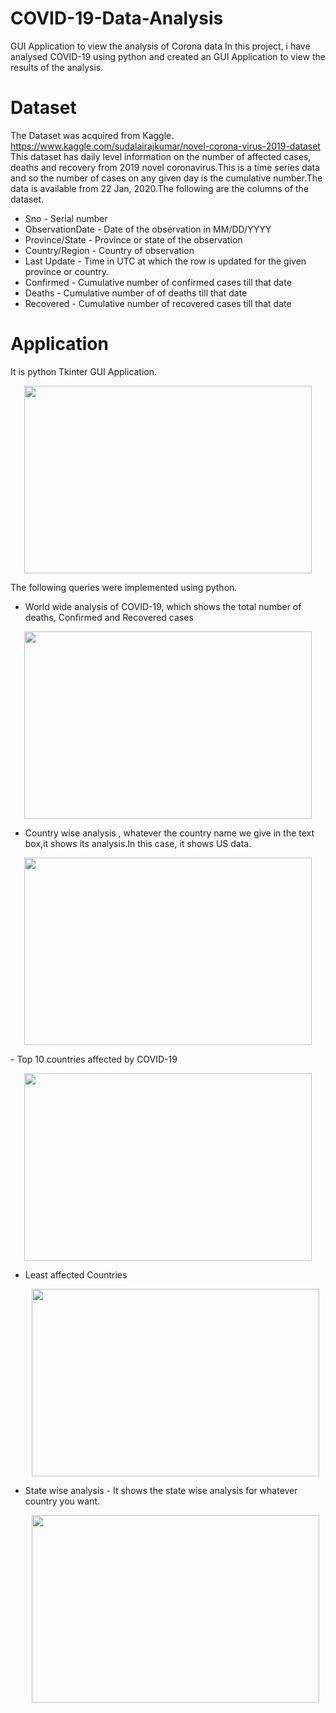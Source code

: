 # COVID-19-Data-Analysis
GUI Application to view the analysis of Corona data
In this project, i have analysed COVID-19 using python and created an GUI Application to view the results of the analysis.
# Dataset
The Dataset was acquired from Kaggle.
https://www.kaggle.com/sudalairajkumar/novel-corona-virus-2019-dataset
This dataset has daily level information on the number of affected cases, deaths and recovery from 2019 novel coronavirus.This is a time series data and so the number of cases on any given day is the cumulative number.The data is available from 22 Jan, 2020.The following are the columns of the dataset.
- Sno - Serial number
- ObservationDate - Date of the observation in MM/DD/YYYY
- Province/State - Province or state of the observation
- Country/Region - Country of observation
- Last Update - Time in UTC at which the row is updated for the given province or country.
- Confirmed - Cumulative number of confirmed cases till that date
- Deaths - Cumulative number of of deaths till that date
- Recovered - Cumulative number of recovered cases till that date
# Application
   It is python Tkinter GUI Application.
<p align="center">
  <img width="460" height="300" src="https://user-images.githubusercontent.com/44143282/81507424-5af14880-92cb-11ea-9a35-b816d4776657.png">
</p>
 
The following queries were implemented using python.
- World wide analysis of COVID-19, which shows the total number of deaths, Confirmed and Recovered cases
 <p align="center">
  <img width="460" height="300" src="https://user-images.githubusercontent.com/44143282/81507574-55e0c900-92cc-11ea-8f0b-c06d4194be40.png")
</p>
   
- Country wise analysis , whatever the country name we give in the text box,it shows its analysis.In this case, it shows US data.
 <p align="center">
  <img width="460" height="300" src="https://user-images.githubusercontent.com/44143282/81507653-d69fc500-92cc-11ea-9e24-62fe6491fe91.png">
    </p>
- Top 10 countries affected by COVID-19
   <p align="center">
  <img width="460" height="300" src="https://user-images.githubusercontent.com/44143282/81507729-431ac400-92cd-11ea-98e5-3e64905e0591.png">
    </p>
    
- Least affected Countries
  <p align="center">
  <img width="460" height="300" src="https://user-images.githubusercontent.com/44143282/81507842-0ac7b580-92ce-11ea-9188-f14f5bc6073d.png">
    </p>
- State wise analysis - It shows the state wise analysis for whatever country you want.
  <p align="center">
  <img width="460" height="300" src="https://user-images.githubusercontent.com/44143282/81507936-a78a5300-92ce-11ea-888e-e578869ba708.png">
    </p>
